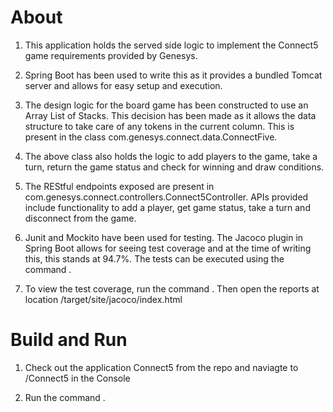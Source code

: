 # About

1. This application holds the served side logic to implement the Connect5 game requirements provided by Genesys. 

2. Spring Boot has been used to write this as it provides a bundled Tomcat server and allows for easy setup and execution. 

3. The design logic for the board game has been constructed to use an Array List of Stacks. This decision has been made as it allows the data structure to take care of any tokens in the current column. This is present in the class com.genesys.connect.data.ConnectFive. 

4. The above class also holds the logic to add players to the game, take a turn, return the game status and check for winning and draw conditions. 

5. The REStful endpoints exposed are present in com.genesys.connect.controllers.Connect5Controller. APIs provided include functionality to add a player, get game status, take a turn and disconnect from the game. 

6. Junit and Mockito have been used for testing. The Jacoco plugin in Spring Boot allows for seeing test coverage and at the time of writing this, this stands at 94.7%. The tests can be executed using the command <mvn test>. 

7. To view the test coverage, run the command <mvn clean verify>. Then open the reports at location <Project Location>/target/site/jacoco/index.html

# Build and Run

1. Check out the application Connect5 from the repo and naviagte to <file location>/Connect5 in the Console

2. Run the command <mvn spring-boot:run>.  


